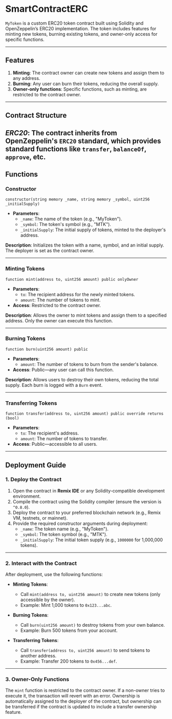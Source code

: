 # SmartContractERC

`MyToken` is a custom ERC20 token contract built using Solidity and OpenZeppelin’s ERC20 implementation. The token includes features for minting new tokens, burning existing tokens, and owner-only access for specific functions.

---

## Features

1. **Minting**: The contract owner can create new tokens and assign them to any address.  
2. **Burning**: Any user can burn their tokens, reducing the overall supply.  
3. **Owner-only functions**: Specific functions, such as minting, are restricted to the contract owner.

---

## Contract Structure

*ERC20*: The contract inherits from OpenZeppelin's `ERC20` standard, which provides standard functions like `transfer`, `balanceOf`, `approve`, etc.
---

## Functions

### **Constructor**

```solidity
constructor(string memory _name, string memory _symbol, uint256 _initialSupply)
```

- **Parameters**:
  - `_name`: The name of the token (e.g., "MyToken").
  - `_symbol`: The token's symbol (e.g., "MTK").
  - `_initialSupply`: The initial supply of tokens, minted to the deployer's address.

**Description**: Initializes the token with a name, symbol, and an initial supply. The deployer is set as the contract owner.

---

### **Minting Tokens**

```solidity
function mint(address to, uint256 amount) public onlyOwner
```

- **Parameters**:
  - `to`: The recipient address for the newly minted tokens.
  - `amount`: The number of tokens to mint.
- **Access**: Restricted to the contract owner.

**Description**: Allows the owner to mint tokens and assign them to a specified address. Only the owner can execute this function.

---

### **Burning Tokens**

```solidity
function burn(uint256 amount) public
```

- **Parameters**:
  - `amount`: The number of tokens to burn from the sender's balance.
- **Access**: Public—any user can call this function.

**Description**: Allows users to destroy their own tokens, reducing the total supply. Each burn is logged with a `Burn` event.

---

### **Transferring Tokens**

```solidity
function transfer(address to, uint256 amount) public override returns (bool)
```

- **Parameters**:
  - `to`: The recipient's address.
  - `amount`: The number of tokens to transfer.
- **Access**: Public—accessible to all users.

---

## Deployment Guide

### **1. Deploy the Contract**

1. Open the contract in **Remix IDE** or any Solidity-compatible development environment.  
2. Compile the contract using the Solidity compiler (ensure the version is `^0.8.0`).  
3. Deploy the contract to your preferred blockchain network (e.g., Remix VM, testnets, or mainnet).  
4. Provide the required constructor arguments during deployment:
   - `_name`: The token name (e.g., "MyToken").
   - `_symbol`: The token symbol (e.g., "MTK").
   - `_initialSupply`: The initial token supply (e.g., `1000000` for 1,000,000 tokens).

---

### **2. Interact with the Contract**

After deployment, use the following functions:

- **Minting Tokens**:
  - Call `mint(address to, uint256 amount)` to create new tokens (only accessible by the owner).  
  - Example: Mint 1,000 tokens to `0x123...abc`.  

- **Burning Tokens**:
  - Call `burn(uint256 amount)` to destroy tokens from your own balance.  
  - Example: Burn 500 tokens from your account.  

- **Transferring Tokens**:
  - Call `transfer(address to, uint256 amount)` to send tokens to another address.  
  - Example: Transfer 200 tokens to `0x456...def`.  

---

### **3. Owner-Only Functions**

The `mint` function is restricted to the contract owner. If a non-owner tries to execute it, the transaction will revert with an error. Ownership is automatically assigned to the deployer of the contract, but ownership can be transferred if the contract is updated to include a transfer ownership feature.

